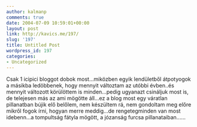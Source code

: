 ```yaml
---
author: kalmanp
comments: true
date: 2004-07-09 10:59:01+00:00
layout: post
link: http://kavics.me/197/
slug: '197'
title: Untitled Post
wordpress_id: 197
categories:
- Uncategorized
---
```


Csak 1 icipici bloggot dobok
most...miközben egyik lendületből átpotyogok a másikba
ledöbbenek, hogy mennyit változtam az utóbbi évben..és mennyit
változott körülöttem is minden...pedig ugyanazt csináljuk most is, de
telejesen más az ami mögötte áll...ez a blog most egy váratlan
pillanatban bújik elő belőlem, nem készültem rá, nem gondoltam meg
előre mikről fogok írni, hogyan merre meddig...de rengetegminden van
most idebenn...a tompultság fátyla mögött, a józanság furcsa
pillanataiban......
